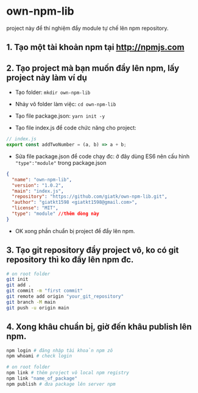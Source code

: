 # own-npm-lib

project này để thí nghiệm đẩy module tự chế lên npm repository.

## 1. Tạo một tài khoản npm tại http://npmjs.com

## 2. Tạo project mà bạn muốn đẩy lên npm, lấy project này làm ví dụ

- Tạo folder: `mkdir own-npm-lib`

- Nhảy vô folder làm việc: `cd own-npm-lib`

- Tạo file package.json: `yarn init -y`

- Tạo file index.js để code chức năng cho project:
```js
// index.js
export const addTwoNumber = (a, b) => a + b;
```

- Sửa file package.json để code chạy đc: ở đây dùng ES6 nên cấu hình `"type":"module"` trong package.json

```json
{
  "name": "own-npm-lib",
  "version": "1.0.2",
  "main": "index.js",
  "repository": "https://github.com/giatk/own-npm-lib.git",
  "author": "giatkt1598 <giatkt1598@gmail.com>",
  "license": "MIT",
  "type": "module" //thêm dòng này
}
```

- OK xong phần chuẩn bị project để đẩy lên npm.

## 3. Tạo git repository đẩy project vô, ko có git repository thì ko đẩy lên npm đc.

```bash
# on root folder
git init
git add .
git commit -m "first commit"
git remote add origin "your_git_repository"
git branch -M main
git push -u origin main
```

## 4. Xong khâu chuẩn bị, giờ đến khâu publish lên npm.

```bash
npm login # đăng nhập tài khoản npm zô
npm whoami # check login
```
```bash
# on root folder
npm link # thêm project vô local npm registry
npm link "name_of_package"
npm publish # đưa package lên server npm
```